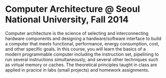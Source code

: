 # Computer Architecture @ Seoul National University, Fall 2014

Computer architecture is the science of selecting and interconnecting hardware components and designing a hardware/software interface to build a computer that meets functional, performance, energy consumption, cost, and other specific goals. In this course, you will learn the basics of a modern programmable computer including the instruction set, pipelining to run several instructions simultaneously, and several other techniques such as virtual memory or caches. The theoretical principles taught in class are applied in pracice in labs (small projects) and homework assignments.
